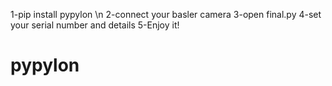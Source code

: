 1-pip install pypylon \n
2-connect your basler camera
3-open final.py
4-set your serial number and details
5-Enjoy it!

# pypylon
